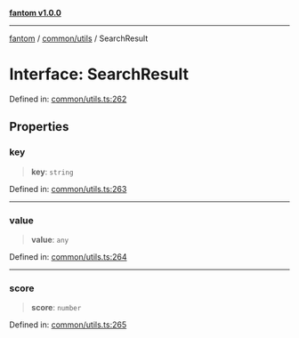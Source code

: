 [**fantom v1.0.0**](../../../README.md)

***

[fantom](../../../README.md) / [common/utils](../README.md) / SearchResult

# Interface: SearchResult

Defined in: [common/utils.ts:262](https://github.com/ispyhumanfly/fantom/blob/e7920176802f84bedc42f01e77d9e82bb3e8e1cb/common/utils.ts#L262)

## Properties

### key

> **key**: `string`

Defined in: [common/utils.ts:263](https://github.com/ispyhumanfly/fantom/blob/e7920176802f84bedc42f01e77d9e82bb3e8e1cb/common/utils.ts#L263)

***

### value

> **value**: `any`

Defined in: [common/utils.ts:264](https://github.com/ispyhumanfly/fantom/blob/e7920176802f84bedc42f01e77d9e82bb3e8e1cb/common/utils.ts#L264)

***

### score

> **score**: `number`

Defined in: [common/utils.ts:265](https://github.com/ispyhumanfly/fantom/blob/e7920176802f84bedc42f01e77d9e82bb3e8e1cb/common/utils.ts#L265)
